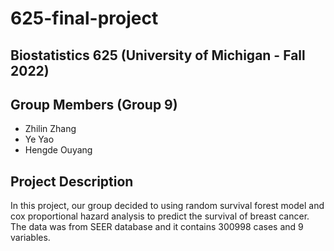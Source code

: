 # 625-final-project
## Biostatistics 625 (University of Michigan - Fall 2022)

## Group Members (Group 9)
* Zhilin Zhang
* Ye Yao
* Hengde Ouyang

## Project Description
In this project, our group decided to using random survival forest model and cox proportional hazard analysis to predict the survival of breast cancer. The data was from SEER database and it contains 300998 cases and 9 variables. 
